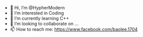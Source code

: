 - 👋 Hi, I’m @HypherModern
- 👀 I’m interested in Coding
- 🌱 I’m currently learning C++
- 💞️ I’m looking to collaborate on ...
- 📫 How to reach me: https://www.facebook.com/baolee.1704

<!---
HypherModern/HypherModern is a ✨ special ✨ repository because its `README.md` (this file) appears on your GitHub profile.
You can click the Preview link to take a look at your changes.
--->
